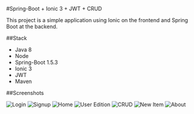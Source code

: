#Spring-Boot + Ionic 3 + JWT + CRUD

This project is a simple application using Ionic on the frontend and Spring Boot at the backend.

##Stack
* Java 8
* Node
* Spring-Boot 1.5.3
* Ionic 3
* JWT
* Maven

##Screenshots

![Login](img/login.png)
![Signup](img/signup.png)
![Home](img/home.png)
![User Edition](img/userEdition.png)
![CRUD](img/crud.png)
![New Item](img/newItem.png)
![About](img/about.png)
